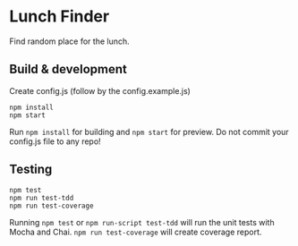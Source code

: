 # Lunch Finder

Find random place for the lunch.

## Build & development
Create config.js (follow by the config.example.js)

```
npm install
npm start

```

Run `npm install` for building and `npm start` for preview.
Do not commit your config.js file to any repo!


## Testing
```
npm test
npm run test-tdd
npm run test-coverage

```

Running `npm test` or `npm run-script test-tdd` will run the unit tests with Mocha and Chai.
`npm run test-coverage` will create coverage report.

